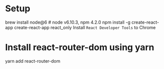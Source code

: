 # Setup
brew install node@6 # node v6.10.3, npm 4.2.0
npm install -g create-react-app
create-react-app react_only
Install `React Developer Tools` to Chrome

# Install react-router-dom using yarn
yarn add react-router-dom
